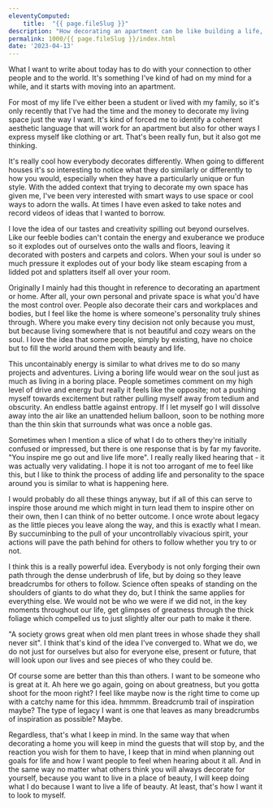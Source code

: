 ```yaml
---
eleventyComputed:
    title:  "{{ page.fileSlug }}"
description: "How decorating an apartment can be like building a life, and the breadcrumbs of inspiration they leave behind."
permalink: 1000/{{ page.fileSlug }}/index.html
date: '2023-04-13'
---
```


What I want to write about today has to do with your connection to other people and to the world. It's something I've kind of had on my mind for a while, and it starts with moving into an apartment.

For most of my life I've either been a student or lived with my family, so it's only recently that I've had the time and the money to decorate my living space just the way I want. It's kind of forced me to identify a coherent aesthetic language that will work for an apartment but also for other ways I express myself like clothing or art. That's been really fun, but it also got me thinking.

It's really cool how everybody decorates differently. When going to different houses it's so interesting to notice what they do similarly or differently to how you would, especially when they have a particularly unique or fun style. With the added context that trying to decorate my own space has given me, I've been very interested with smart ways to use space or cool ways to adorn the walls. At times I have even asked to take notes and record videos of ideas that I wanted to borrow.

I love the idea of our tastes and creativity spilling out beyond ourselves. Like our feeble bodies can't contain the energy and exuberance we produce so it explodes out of ourselves onto the walls and floors, leaving it decorated with posters and carpets and colors. When your soul is under so much pressure it explodes out of your body like steam escaping from a lidded pot and splatters itself all over your room.

Originally I mainly had this thought in reference to decorating an apartment or home. After all, your own personal and private space is what you'd have the most control over. People also decorate their cars and workplaces and bodies, but I feel like the home is where someone's personality truly shines through. Where you make every tiny decision not only because you must, but because living somewhere that is not beautiful and cozy wears on the soul. I love the idea that some people, simply by existing, have no choice but to fill the world around them with beauty and life.

This uncontainably energy is similar to what drives me to do so many projects and adventures. Living a boring life would wear on the soul just as much as living in a boring place. People sometimes comment on my high level of drive and energy but really it feels like the opposite; not a pushing myself towards excitement but rather pulling myself away from tedium and obscurity. An endless battle against entropy. If I let myself go I will dissolve away into the air like an unattended helium balloon, soon to be nothing more than the thin skin that surrounds what was once a noble gas.

Sometimes when I mention a slice of what I do to others they're initially confused or impressed, but there is one response that is by far my favorite. "You inspire me go out and live life more". I really really liked hearing that - it was actually very validating. I hope it is not too arrogant of me to feel like this, but I like to think the process of adding life and personality to the space around you is similar to what is happening here.

I would probably do all these things anyway, but if all of this can serve to inspire those around me which might in turn lead them to inspire other on their own, then I can think of no better outcome. I once wrote about legacy as the little pieces you leave along the way, and this is exactly what I mean. By succuminbing to the pull of your uncontrollably vivacious spirit, your actions will pave the path behind for others to follow whether you try to or not.

I think this is a really powerful idea. Everybody is not only forging their own path through the dense underbrush of life, but by doing so they leave breadcrumbs for others to follow. Science often speaks of standing on the shoulders of giants to do what they do, but I think the same applies for everything else. We would not be who we were if we did not, in the key moments throughout our life, get glimpses of greatness through the thick foliage which compelled us to just slightly alter our path to make it there.

"A society grows great when old men plant trees in whose shade they shall never sit". I think that's kind of the idea I've converged to. What we do, we do not just for ourselves but also for everyone else, present or future, that will look upon our lives and see pieces of who they could be.

Of course some are better than this than others. I want to be someone who is great at it. Ah here we go again, going on about greatness, but you gotta shoot for the moon right? I feel like maybe now is the right time to come up with a catchy name for this idea. hmmmm. Breadcrumb trail of inspiration maybe? The type of legacy I want is one that leaves as many breadcrumbs of inspiration as possible? Maybe.

Regardless, that's what I keep in mind. In the same way that when decorating a home you will keep in mind the guests that will stop by, and the reaction you wish for them to have, I keep that in mind when planning out goals for life and how I want people to feel when hearing about it all. And in the same way no matter what others think you will always decorate for yourself, because you want to live in a place of beauty, I will keep doing what I do because I want to live a life of beauty. At least, that's how I want it to look to myself.